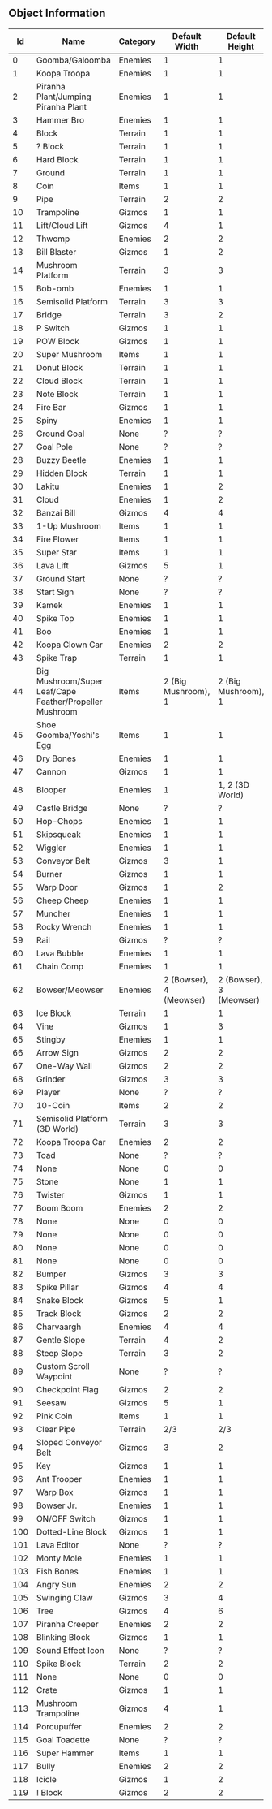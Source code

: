## Object Information

| Id | Name | Category | Default Width | Default Height |
|----|------|----------|---------------|----------------|
| 0 | Goomba/Galoomba | Enemies | 1 | 1 |
| 1 | Koopa Troopa | Enemies | 1 | 1 |
| 2 | Piranha Plant/Jumping Piranha Plant | Enemies | 1 | 1 |
| 3 | Hammer Bro | Enemies | 1 | 1 |
| 4 | Block | Terrain | 1 | 1 |
| 5 | ? Block | Terrain | 1 | 1 |
| 6 | Hard Block | Terrain | 1 | 1 |
| 7 | Ground | Terrain | 1 | 1 |
| 8 | Coin | Items | 1 | 1 |
| 9 | Pipe | Terrain | 2 | 2 |
| 10 | Trampoline | Gizmos | 1 | 1 |
| 11 | Lift/Cloud Lift | Gizmos | 4 | 1 |
| 12 | Thwomp | Enemies | 2 | 2 |
| 13 | Bill Blaster | Gizmos | 1 | 2 |
| 14 | Mushroom Platform | Terrain | 3 | 3 |
| 15 | Bob-omb | Enemies | 1 | 1 |
| 16 | Semisolid Platform | Terrain | 3 | 3 |
| 17 | Bridge | Terrain | 3 | 2 |
| 18 | P Switch | Gizmos | 1 | 1 |
| 19 | POW Block | Gizmos | 1 | 1 |
| 20 | Super Mushroom | Items | 1 | 1 |
| 21 | Donut Block | Terrain | 1 | 1 |
| 22 | Cloud Block | Terrain | 1 | 1 |
| 23 | Note Block | Terrain | 1 | 1 |
| 24 | Fire Bar | Gizmos | 1 | 1 |
| 25 | Spiny | Enemies | 1 | 1 |
| 26 | Ground Goal | None | ? | ? |
| 27 | Goal Pole | None | ? | ? |
| 28 | Buzzy Beetle | Enemies | 1 | 1 |
| 29 | Hidden Block | Terrain | 1 | 1 |
| 30 | Lakitu | Enemies | 1 | 2 |
| 31 | Cloud | Enemies | 1 | 2 |
| 32 | Banzai Bill | Gizmos | 4 | 4 |
| 33 | 1-Up Mushroom | Items | 1 | 1 |
| 34 | Fire Flower | Items | 1 | 1 |
| 35 | Super Star | Items | 1 | 1 |
| 36 | Lava Lift | Gizmos | 5 | 1 |
| 37 | Ground Start | None | ? | ? |
| 38 | Start Sign | None | ? | ? |
| 39 | Kamek | Enemies | 1 | 1 |
| 40 | Spike Top | Enemies | 1 | 1 |
| 41 | Boo | Enemies | 1 | 1 |
| 42 | Koopa Clown Car | Enemies | 2 | 2 |
| 43 | Spike Trap | Terrain | 1 | 1 |
| 44 | Big Mushroom/Super Leaf/Cape Feather/Propeller Mushroom | Items | 2 (Big Mushroom), 1 | 2 (Big Mushroom), 1 |
| 45 | Shoe Goomba/Yoshi's Egg | Items | 1 | 1 |
| 46 | Dry Bones | Enemies | 1 | 1 |
| 47 | Cannon | Gizmos | 1 | 1 |
| 48 | Blooper | Enemies | 1 | 1, 2 (3D World) |
| 49 | Castle Bridge | None | ? | ? |
| 50 | Hop-Chops | Enemies | 1 | 1 |
| 51 | Skipsqueak | Enemies | 1 | 1 |
| 52 | Wiggler | Enemies | 1 | 1 |
| 53 | Conveyor Belt | Gizmos | 3 | 1 |
| 54 | Burner | Gizmos | 1 | 1 |
| 55 | Warp Door | Gizmos | 1 | 2 |
| 56 | Cheep Cheep | Enemies | 1 | 1 |
| 57 | Muncher | Enemies | 1 | 1 |
| 58 | Rocky Wrench | Enemies | 1 | 1 |
| 59 | Rail | Gizmos | ? | ? |
| 60 | Lava Bubble | Enemies | 1 | 1 |
| 61 | Chain Comp | Enemies | 1 | 1 |
| 62 | Bowser/Meowser | Enemies | 2 (Bowser), 4 (Meowser) | 2 (Bowser), 3 (Meowser) |
| 63 | Ice Block | Terrain | 1 | 1 |
| 64 | Vine | Gizmos | 1 | 3 |
| 65 | Stingby | Enemies | 1 | 1 |
| 66 | Arrow Sign | Gizmos | 2 | 2 |
| 67 | One-Way Wall | Gizmos | 2 | 2 |
| 68 | Grinder | Gizmos | 3 | 3 |
| 69 | Player | None | ? | ? |
| 70 | 10-Coin | Items | 2 | 2 |
| 71 | Semisolid Platform (3D World) | Terrain | 3 | 3 |
| 72 | Koopa Troopa Car | Enemies | 2 | 2 |
| 73 | Toad | None | ? | ? |
| 74 | None | None | 0 | 0 |
| 75 | Stone | None | 1 | 1 |
| 76 | Twister | Gizmos | 1 | 1 |
| 77 | Boom Boom | Enemies | 2 | 2 |
| 78 | None | None | 0 | 0 |
| 79 | None | None | 0 | 0 |
| 80 | None | None | 0 | 0 |
| 81 | None | None | 0 | 0 |
| 82 | Bumper | Gizmos | 3 | 3 |
| 83 | Spike Pillar | Gizmos | 4 | 4 |
| 84 | Snake Block | Gizmos | 5 | 1 |
| 85 | Track Block | Gizmos | 2 | 2 |
| 86 | Charvaargh | Enemies | 4 | 4 |
| 87 | Gentle Slope | Terrain | 4 | 2 |
| 88 | Steep Slope | Terrain | 3 | 2 |
| 89 | Custom Scroll Waypoint | None | ? | ? |
| 90 | Checkpoint Flag | Gizmos | 2 | 2 |
| 91 | Seesaw | Gizmos | 5 | 1 |
| 92 | Pink Coin | Items | 1 | 1 |
| 93 | Clear Pipe | Terrain | 2/3 | 2/3 |
| 94 | Sloped Conveyor Belt | Gizmos | 3 | 2 |
| 95 | Key | Gizmos | 1 | 1 |
| 96 | Ant Trooper | Enemies | 1 | 1 |
| 97 | Warp Box | Gizmos | 1 | 1 |
| 98 | Bowser Jr. | Enemies | 1 | 1 |
| 99 | ON/OFF Switch | Gizmos | 1 | 1 |
| 100 | Dotted-Line Block | Gizmos | 1 | 1 |
| 101 | Lava Editor | None | ? | ? |
| 102 | Monty Mole | Enemies | 1 | 1 |
| 103 | Fish Bones | Enemies | 1 | 1 |
| 104 | Angry Sun | Enemies | 2 | 2 |
| 105 | Swinging Claw | Gizmos | 3 | 4 |
| 106 | Tree | Gizmos | 4 | 6 |
| 107 | Piranha Creeper | Enemies | 2 | 2 |
| 108 | Blinking Block | Gizmos | 1 | 1 |
| 109 | Sound Effect Icon | None | ? | ? |
| 110 | Spike Block | Terrain | 2 | 2 |
| 111 | None | None | 0 | 0 |
| 112 | Crate | Gizmos | 1 | 1 |
| 113 | Mushroom Trampoline | Gizmos | 4 | 1 |
| 114 | Porcupuffer | Enemies | 2 | 2 |
| 115 | Goal Toadette | None | ? | ? |
| 116 | Super Hammer | Items | 1 | 1 |
| 117 | Bully | Enemies | 2 | 2 |
| 118 | Icicle | Gizmos | 1 | 2 |
| 119 | ! Block | Gizmos | 2 | 2 |
